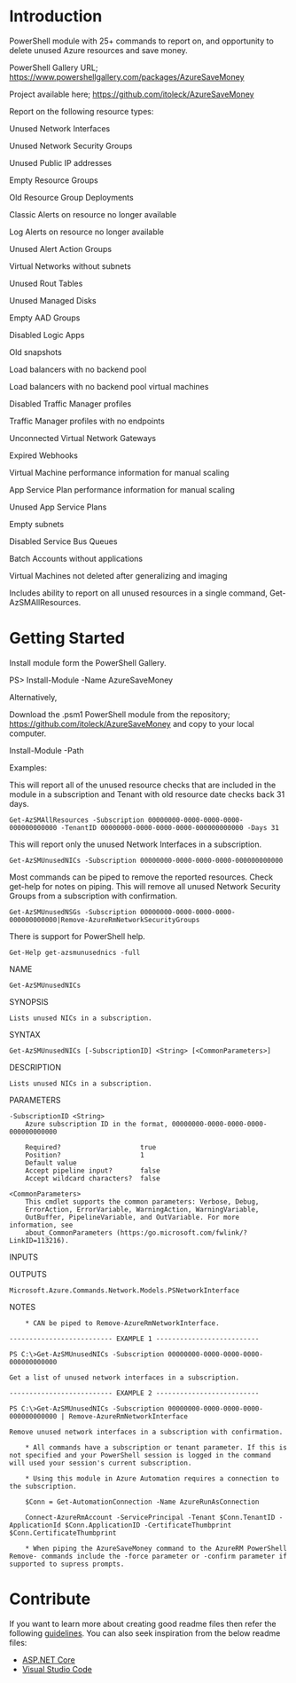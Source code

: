# Introduction
PowerShell module with 25+ commands to report on, and opportunity to delete unused Azure resources and save money.

PowerShell Gallery URL; https://www.powershellgallery.com/packages/AzureSaveMoney

Project available here; https://github.com/itoleck/AzureSaveMoney

Report on the following resource types:

Unused Network Interfaces

Unused Network Security Groups

Unused Public IP addresses

Empty Resource Groups

Old Resource Group Deployments

Classic Alerts on resource no longer available

Log Alerts on resource no longer available

Unused Alert Action Groups

Virtual Networks without subnets

Unused Rout Tables

Unused Managed Disks

Empty AAD Groups

Disabled Logic Apps

Old snapshots

Load balancers with no backend pool

Load balancers with no backend pool virtual machines

Disabled Traffic Manager profiles

Traffic Manager profiles with no endpoints

Unconnected Virtual Network Gateways

Expired Webhooks

Virtual Machine performance information for manual scaling

App Service Plan performance information for manual scaling

Unused App Service Plans

Empty subnets

Disabled Service Bus Queues

Batch Accounts without applications

Virtual Machines not deleted after generalizing and imaging

Includes ability to report on all unused resources in a single command, Get-AzSMAllResources.


# Getting Started

Install module form the PowerShell Gallery.

PS> Install-Module -Name AzureSaveMoney

Alternatively,

Download the .psm1 PowerShell module from the repository; https://github.com/itoleck/AzureSaveMoney and copy to your local computer.

Install-Module -Path <path to AzureSaveMoney.psm1>

Examples:

This will report all of the unused resource checks that are included in the module in a subscription and Tenant with old resource date checks back 31 days.

    Get-AzSMAllResources -Subscription 00000000-0000-0000-0000-000000000000 -TenantID 00000000-0000-0000-0000-000000000000 -Days 31

This will report only the unused Network Interfaces in a subscription.

    Get-AzSMUnusedNICs -Subscription 00000000-0000-0000-0000-000000000000

Most commands can be piped to remove the reported resources. Check get-help for notes on piping.
This will remove all unused Network Security Groups from a subscription with confirmation.

    Get-AzSMUnusedNSGs -Subscription 00000000-0000-0000-0000-000000000000|Remove-AzureRmNetworkSecurityGroups


There is support for PowerShell help.


    Get-Help get-azsmunusednics -full

NAME

    Get-AzSMUnusedNICs

SYNOPSIS

    Lists unused NICs in a subscription.

SYNTAX

    Get-AzSMUnusedNICs [-SubscriptionID] <String> [<CommonParameters>]

DESCRIPTION

    Lists unused NICs in a subscription.

PARAMETERS

    -SubscriptionID <String>
        Azure subscription ID in the format, 00000000-0000-0000-0000-000000000000

        Required?                    true
        Position?                    1
        Default value
        Accept pipeline input?       false
        Accept wildcard characters?  false

    <CommonParameters>
        This cmdlet supports the common parameters: Verbose, Debug,
        ErrorAction, ErrorVariable, WarningAction, WarningVariable,
        OutBuffer, PipelineVariable, and OutVariable. For more information, see
        about_CommonParameters (https:/go.microsoft.com/fwlink/?LinkID=113216).

INPUTS

OUTPUTS

    Microsoft.Azure.Commands.Network.Models.PSNetworkInterface


NOTES

        * CAN be piped to Remove-AzureRmNetworkInterface.

    -------------------------- EXAMPLE 1 --------------------------

    PS C:\>Get-AzSMUnusedNICs -Subscription 00000000-0000-0000-0000-000000000000

    Get a list of unused network interfaces in a subscription.

    -------------------------- EXAMPLE 2 --------------------------

    PS C:\>Get-AzSMUnusedNICs -Subscription 00000000-0000-0000-0000-000000000000 | Remove-AzureRmNetworkInterface

    Remove unused network interfaces in a subscription with confirmation.

        * All commands have a subscription or tenant parameter. If this is not specified and your PowerShell session is logged in the command will used your session's current subscription.

        * Using this module in Azure Automation requires a connection to the subscription.

        $Conn = Get-AutomationConnection -Name AzureRunAsConnection

        Connect-AzureRmAccount -ServicePrincipal -Tenant $Conn.TenantID -ApplicationId $Conn.ApplicationID -CertificateThumbprint $Conn.CertificateThumbprint

        * When piping the AzureSaveMoney command to the AzureRM PowerShell Remove- commands include the -force parameter or -confirm parameter if supported to supress prompts.

# Contribute

If you want to learn more about creating good readme files then refer the following [guidelines](https://www.visualstudio.com/en-us/docs/git/create-a-readme). You can also seek inspiration from the below readme files:
- [ASP.NET Core](https://github.com/aspnet/Home)
- [Visual Studio Code](https://github.com/Microsoft/vscode)

